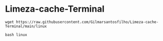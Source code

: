# Limeza-cache-Terminal


```
wget https://raw.githubusercontent.com/Gilmarsantosfilho/Limeza-cache-Terminal/main/linux

bash linux
```
